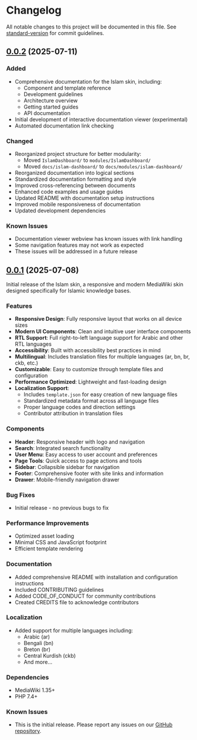 # Changelog

All notable changes to this project will be documented in this file. See [standard-version](https://github.com/conventional-changelog/standard-version) for commit guidelines.

## [0.0.2](https://github.com/MuslimWiki/mediawiki-skins-Islam/compare/v0.0.1...v0.0.2) (2025-07-11)

### Added
- Comprehensive documentation for the Islam skin, including:
  - Component and template reference
  - Development guidelines
  - Architecture overview
  - Getting started guides
  - API documentation
- Initial development of interactive documentation viewer (experimental)
- Automated documentation link checking

### Changed
- Reorganized project structure for better modularity:
  - Moved `IslamDashboard/` to `modules/IslamDashboard/`
  - Moved `docs/islam-dashboard/` to `docs/modules/islam-dashboard/`
- Reorganized documentation into logical sections
- Standardized documentation formatting and style
- Improved cross-referencing between documents
- Enhanced code examples and usage guides
- Updated README with documentation setup instructions
- Improved mobile responsiveness of documentation
- Updated development dependencies

### Known Issues
- Documentation viewer webview has known issues with link handling
- Some navigation features may not work as expected
- These issues will be addressed in a future release

## [0.0.1](https://github.com/MuslimWiki/mediawiki-skins-Islam/compare/v0.0.0...v0.0.1) (2025-07-08)

Initial release of the Islam skin, a responsive and modern MediaWiki skin designed specifically for Islamic knowledge bases.

### Features

- **Responsive Design**: Fully responsive layout that works on all device sizes
- **Modern UI Components**: Clean and intuitive user interface components
- **RTL Support**: Full right-to-left language support for Arabic and other RTL languages
- **Accessibility**: Built with accessibility best practices in mind
- **Multilingual**: Includes translation files for multiple languages (ar, bn, br, ckb, etc.)
- **Customizable**: Easy to customize through template files and configuration
- **Performance Optimized**: Lightweight and fast-loading design
- **Localization Support**: 
  - Includes `template.json` for easy creation of new language files
  - Standardized metadata format across all language files
  - Proper language codes and direction settings
  - Contributor attribution in translation files

### Components

- **Header**: Responsive header with logo and navigation
- **Search**: Integrated search functionality
- **User Menu**: Easy access to user account and preferences
- **Page Tools**: Quick access to page actions and tools
- **Sidebar**: Collapsible sidebar for navigation
- **Footer**: Comprehensive footer with site links and information
- **Drawer**: Mobile-friendly navigation drawer

### Bug Fixes

- Initial release - no previous bugs to fix

### Performance Improvements

- Optimized asset loading
- Minimal CSS and JavaScript footprint
- Efficient template rendering

### Documentation

- Added comprehensive README with installation and configuration instructions
- Included CONTRIBUTING guidelines
- Added CODE_OF_CONDUCT for community contributions
- Created CREDITS file to acknowledge contributors

### Localization

- Added support for multiple languages including:
  - Arabic (ar)
  - Bengali (bn)
  - Breton (br)
  - Central Kurdish (ckb)
  - And more...

### Dependencies

- MediaWiki 1.35+
- PHP 7.4+

### Known Issues

- This is the initial release. Please report any issues on our [GitHub repository](https://github.com/MuslimWiki/mediawiki-skins-Islam/issues).

